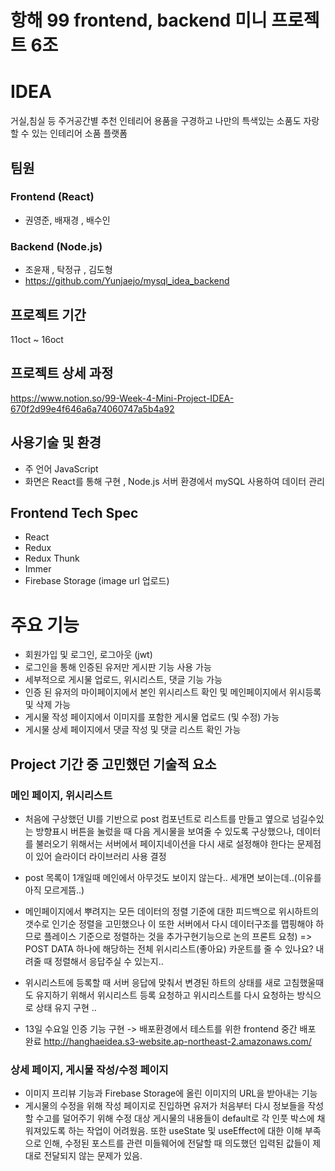 # 항해 99 frontend, backend 미니 프로젝트 6조

# IDEA

거실,침실 등 주거공간별 추천 인테리어 용품을 구경하고 나만의 특색있는 소품도 자랑할 수 있는 인테리어 소품 플랫폼

## 팀원

### Frontend (React)

- 권영준, 배재경 , 배수인

### Backend (Node.js)

- 조윤재 , 탁정규 , 김도형
- https://github.com/Yunjaejo/mysql_idea_backend 


## 프로젝트 기간

11oct ~ 16oct

## 프로젝트 상세 과정

https://www.notion.so/99-Week-4-Mini-Project-IDEA-670f2d99e4f646a6a74060747a5b4a92


## 사용기술 및 환경

- 주 언어 JavaScript
- 화면은 React를 통해 구현 , Node.js 서버 환경에서 mySQL 사용하여 데이터 관리

## Frontend Tech Spec

- React
- Redux
- Redux Thunk
- Immer
- Firebase Storage (image url 업로드)

# 주요 기능

- 회원가입 및 로그인, 로그아웃 (jwt)
- 로그인을 통해 인증된 유저만 게시판 기능 사용 가능
- 세부적으로 게시물 업로드, 위시리스트, 댓글 기능 가능
- 인증 된 유저의 마이페이지에서 본인 위시리스트 확인 및 메인페이지에서 위시등록 및 삭제 가능
- 게시물 작성 페이지에서 이미지를 포함한 게시물 업로드 (및 수정) 가능
- 게시물 상세 페이지에서 댓글 작성 및 댓글 리스트 확인 가능

## Project 기간 중 고민했던 기술적 요소

### 메인 페이지, 위시리스트

- 처음에 구상했던 UI를 기반으로 post 컴포넌트로 리스트를 만들고 옆으로 넘길수있는 방향표시 버튼을 눌렀을 때 다음 게시물을 보여줄 수 있도록 구상했으나, 데이터를 불러오기 위해서는 서버에서 페이지네이션을 다시 새로 설정해야 한다는 문제점이 있어 슬라이더 라이브러리 사용 결정

- post 목록이 1개일때 메인에서 아무것도 보이지 않는다.. 세개면 보이는데..(이유를 아직 모르게뜸..)

- 메인페이지에서 뿌려지는 모든 데이터의 정렬 기준에 대한 피드백으로 위시하트의 갯수로 인기순 정렬을 고민했으나 이 또한 서버에서 다시 데이터구조를 맵핑해야 하므로 플레이스 기준으로 정렬하는 것을 추가구현기능으로 논의
  프론트 요청) => POST DATA 하나에 해당하는 전체 위시리스트(좋아요) 카운트를 줄 수 있나요? 내려줄 때 정렬해서 응답주실 수 있는지..

- 위시리스트에 등록할 때 서버 응답에 맞춰서 변경된 하트의 상태를 새로 고침했울때도 유지하기 위해서 위시리스트 등록 요청하고 위시리스트를 다시 요청하는 방식으로 상태 유지 구현 ..

- 13일 수요일 인증 기능 구현 -> 배포환경에서 테스트를 위한 frontend 중간 배포 완료 http://hanghaeidea.s3-website.ap-northeast-2.amazonaws.com/

### 상세 페이지, 게시물 작성/수정 페이지
- 이미지 프리뷰 기능과 Firebase Storage에 올린 이미지의 URL을 받아내는 기능
- 게시물의 수정을 위해 작성 페이지로 진입하면 유저가 처음부터 다시 정보들을 작성할 수고를 덜어주기 위해 수정 대상 게시물의 내용들이 default로 각 인풋 박스에 채워져있도록 하는 작업이 어려웠음. 또한 useState 및 useEffect에 대한 이해 부족으로 인해, 수정된 포스트를 관련 미들웨어에 전달할 때 의도했던 입력된 값들이 제대로 전달되지 않는 문제가 있음.
